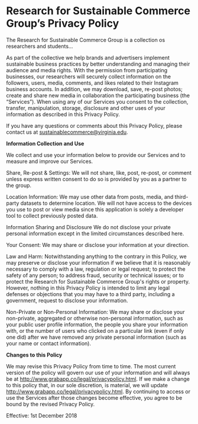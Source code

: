 # Research for Sustainable Commerce Group’s Privacy Policy

The Research for Sustainable Commerce Group is a collection os researchers and students...

As part of the collective we help brands and advertisers implement sustainable business 
practices by better understanding and managing their audience and media rights. With 
the permission from participating businesses, our researchers will securely collect 
information on the followers, users, media, comments, and likes related to their Instagram 
business accounts. In addition, we may download, save, re-post photos; create and share new 
media in collaboration the participating business (the “Services”). When using any of 
our Services you consent to the collection, transfer, manipulation, storage, disclosure 
and other uses of your information as described in this Privacy Policy.

If you have any questions or comments about this Privacy Policy, please contact us 
at sustainablecommerce@virginia.edu.

**Information Collection and Use**  

We collect and use your information below to provide our Services and to measure and improve our Services.

Share, Re-post & Settings: We will not share, like, post, re-post, or comment unless 
express written consent to do so is provided by you as a partner to the group.

Location Information: We may use other data from posts, media, and third-party datasets to determine location. 
We will not have access to the devices you use to post or view media since this application 
is solely a developer tool to collect previously posted data.

Information Sharing and Disclosure
We do not disclose your private personal information except in the limited circumstances described here.

Your Consent: We may share or disclose your information at your direction.

Law and Harm: Notwithstanding anything to the contrary in this Policy, we may preserve 
or disclose your information if we believe that it is reasonably necessary to comply 
with a law, regulation or legal request; to protect the safety of any person; to 
address fraud, security or technical issues; or to protect the Research for Sustainable Commerce Group's 
rights or property. However, nothing in this Privacy Policy is intended to limit 
any legal defenses or objections that you may have to a third party, including a 
government, request to disclose your information.

Non-Private or Non-Personal Information: We may share or disclose your non-private, 
aggregated or otherwise non-personal information, such as your public user profile 
information, the people you share your information with, or the number of users 
who clicked on a particular link (even if only one did) after we have removed any 
private personal information (such as your name or contact information).

**Changes to this Policy**  

We may revise this Privacy Policy from time to time. The most current version of 
the policy will govern our use of your information and will always be at 
http://www.grabapp.co/legal/privacypolicy.html. If we make a change to this policy 
that, in our sole discretion, is material, we will update 
http://www.grabapp.co/legal/privacypolicy.html. By continuing to access or use the 
Services after those changes become effective, you agree to be bound by the revised 
Privacy Policy.

Effective: 1st December 2018